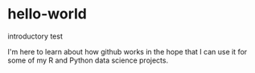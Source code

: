 # hello-world
introductory test

I'm here to learn about how github works in the hope that I can use it for some of my R and Python data science projects.
